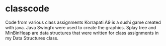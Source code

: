 # classcode
Code from various class assignments
Korrapati A9 is a sushi game created with java. Java Swingfx were used to create the graphics.
Splay tree and MinBinHeap are data structures that were written for class assignments in my Data Structures class.
